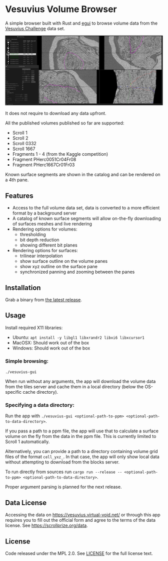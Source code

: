 # Vesuvius Volume Browser

A simple browser built with Rust and [egui](https://github.com/emilk/egui) to browse volume data from the [Vesuvius Challenge](https://scrollprize.org/data) data set.

![demo](media/v26-zoomed-out-segment.jpg)

It does not require to download any data upfront.

All the published volumes published so far are supported:

- Scroll 1
- Scroll 2
- Scroll 0332
- Scroll 1667
- Fragments 1 - 4 (from the Kaggle competition)
- Fragment PHerc0051Cr04Fr08
- Fragment PHerc1667Cr01Fr03

Known surface segments are shown in the catalog and can be rendered on a 4th pane.

## Features

- Access to the full volume data set, data is converted to a more efficient format by a background server
- A catalog of known surface segments will allow on-the-fly downloading of surfaces meshes and live rendering
- Rendering options for volumes:
  - thresholding
  - bit depth reduction
  - showing different bit planes
- Rendering options for surfaces:
  - trilinear interpolation
  - show surface outline on the volume panes
  - show xyz outline on the surface pane
  - synchronized panning and zooming between the panes

## Installation

Grab a binary from [the latest release](https://github.com/jrudolph/vesuvius-gui/releases).

## Usage

Install required X11 libraries:

- Ubuntu: `apt install -y libgl1 libxrandr2 libxi6 libxcursor1`
- MacOSX: Should work out of the box
- Windows: Should work out of the box

### Simple browsing:

```
./vesuvius-gui
```

When run without any arguments, the app will download the volume data from the tiles server and cache them in a local directory (below the OS-specific cache directory).

### Specifying a data directory:

Run the app with `./vesuvius-gui <optional-path-to-ppm> <optional-path-to-data-directory>`.

If you pass a path to a ppm file, the app will use that to calculate a surface volume on the fly from the data in the ppm file. This is currently limited to Scroll 1 automatically.

Alternatively, you can provide a path to a directory containing volume grid files of the format `cell_yxz_`. In that case, the app will
only show local data without attempting to download from the blocks server.

To run directly from sources run `cargo run --release -- <optional-path-to-ppm> <optional-path-to-data-directory>`.

Proper argument parsing is planned for the next release.

## Data License

Accessing the data on https://vesuvius.virtual-void.net/ or through this app requires you to fill out the official
form and agree to the terms of the data license. See https://scrollprize.org/data.

## License

Code released under the MPL 2.0. See [LICENSE](LICENSE) for the full license text.
